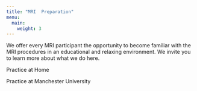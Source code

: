 ```yaml
---
title: "MRI  Preparation"
menu:
  main:
    weight: 3
---
```


We offer every MRI participant the opportunity to become familiar with the MRI procedures in an educational and relaxing environment. We invite you to learn more about what we do here.

Practice at Home



Practice at Manchester University

